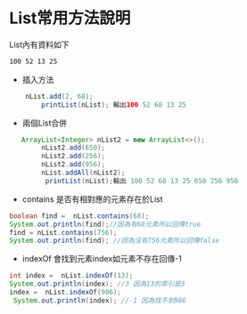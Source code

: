 # List常用方法說明
List內有資料如下
```txt
100 52 13 25 
```
+ 插入方法 
```java
    nList.add(2, 68);
	    printList(nList); 輸出100 52 68 13 25 
```
+ 兩個List合併
```java
   ArrayList<Integer> nList2 = new ArrayList<>();
	    nList2.add(650);
	    nList2.add(256);
	    nList2.add(956);
	    nList.addAll(nList2);
	     printList(nList);輸出 100 52 68 13 25 650 256 956 
```
+ contains 是否有相對應的元素存在於List
```java
boolean find =  nList.contains(68);
System.out.println(find);//因為有68元素所以回傳true
find = nList.contains(756);
System.out.println(find); //因為沒有756元素所以回傳false
```
+ indexOf 會找到元素index如元素不存在回傳-1
```java
int index =  nList.indexOf(13);
System.out.println(index); //3 因為13的索引是3
index =  nList.indexOf(986);
 System.out.println(index); //-1 因為找不到986
```
